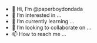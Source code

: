- 👋 Hi, I’m @paperboydondada
- 👀 I’m interested in ...
- 🌱 I’m currently learning ...
- 💞️ I’m looking to collaborate on ...
- 📫 How to reach me ...

<!---
paperboydondada/paperboydondada is a ✨ special ✨ repository because its `README.md` (this file) appears on your GitHub profile.
You can click the Preview link to take a look at your changes.
--->
